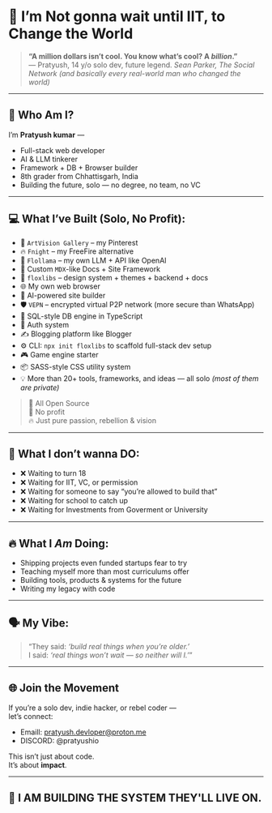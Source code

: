 # 🚀 I’m Not gonna wait until IIT, to Change the World

> **“A million dollars isn’t cool. You know what’s cool? A *billion*.”**  
> — Pratyush, 14 y/o solo dev, future legend. *Sean Parker, The Social Network (and basically every real-world man who changed the world)*

---

## 🧠 Who Am I?

I’m **Pratyush kumar** —  
- Full-stack web developer  
- AI & LLM tinkerer  
- Framework + DB + Browser builder  
- 8th grader from Chhattisgarh, India  
- Building the future, solo — no degree, no team, no VC

---

## 💻 What I’ve Built (Solo, No Profit):

- 🎨 `ArtVision Gallery` – my Pinterest  
- 🔥 `Fnight` – my FreeFire alternative  
- 🧠 `Flollama` – my own LLM + API like OpenAI  
- 🧵 Custom `MDX`-like Docs + Site Framework  
- 🌈 `floxlibs` – design system + themes + backend + docs  
- 🌐 My own web browser  
- 🧬 AI-powered site builder  
- 🛡️ `VEPN` – encrypted virtual P2P network (more secure than WhatsApp)  
- 💾 SQL-style DB engine in TypeScript  
- 🔐 Auth system  
- ✍️ Blogging platform like Blogger  
- ⚙️ CLI: `npx init floxlibs` to scaffold full-stack dev setup  
- 🎮 Game engine starter  
- 📦 SASS-style CSS utility system  
- 💡 More than 20+ tools, frameworks, and ideas — all solo *(most of them are private)*

> 📂 All Open Source  
> 🚫 No profit  
> 🔥 Just pure passion, rebellion & vision

---

## 🚫 What I don’t wanna DO:
- ❌ Waiting to turn 18  
- ❌ Waiting for IIT, VC, or permission  
- ❌ Waiting for someone to say “you’re allowed to build that”  
- ❌ Waiting for school to catch up
- ❌ Waiting for Investments from Goverment or University

---

## 🔥 What I *Am* Doing:
- Shipping projects even funded startups fear to try  
- Teaching myself more than most curriculums offer  
- Building tools, products & systems for the future  
- Writing my legacy with code

---

## 🗣️ My Vibe:

> “They said: *‘build real things when you’re older.’*  
> I said: *‘real things won’t wait — so neither will I.’*”

---

## 🌐 Join the Movement

If you’re a solo dev, indie hacker, or rebel coder —  
let’s connect:

- Emaill: [pratyush.devloper@proton.me](mailto:pratyush.devloper@proton.me)  
- DISCORD: @pratyushio

This isn’t just about code.  
It’s about **impact**.

---

## 🧠 I AM BUILDING THE SYSTEM THEY'LL LIVE ON.
